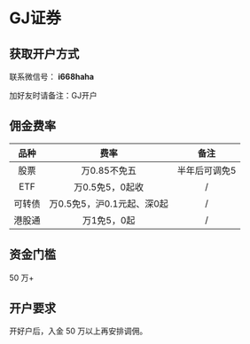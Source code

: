 # GJ证券

## 获取开户方式

联系微信号： **i668haha**

加好友时请备注：GJ开户

## 佣金费率

品种 | 费率 | 备注
:---: | :---: | :---:
股票 | 万0.85不免五 | 半年后可调免5
ETF | 万0.5免5，0起收 | /
可转债 | 万0.5免5，沪0.1元起、深0起 | /
港股通 | 万1免5，0起 | /

## 资金门槛

50 万+

## 开户要求

开好户后，入金 50 万以上再安排调佣。

